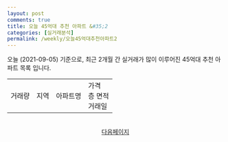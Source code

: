 ```yaml
---
layout: post
comments: true
title: 오늘 45억대 추천 아파트 &#35;2
categories: [실거래분석]
permalink: /weekly/오늘45억대추천아파트2
---
```


오늘 (2021-09-05) 기준으로, 최근 2개월 간 실거래가 많이 이루어진 45억대 추천 아파트 목록 입니다.

<table class="sortable">
  <tr>
    <td>거래량</td>
    <td>지역</td>
    <td>아파트명</td>
    <td>가격<br>층 면적<br>거래일</td>
  </tr>

  <tr>
      <script async src="https://pagead2.googlesyndication.com/pagead/js/adsbygoogle.js?client=ca-pub-3485438051770037"
          crossorigin="anonymous"></script>
      <ins class="adsbygoogle"
          style="display:block"
          data-ad-format="fluid"
          data-ad-layout-key="-fb+5w+4e-db+86"
          data-ad-client="ca-pub-3485438051770037"
          data-ad-slot="1827090281"></ins>
      <script>
          (adsbygoogle = window.adsbygoogle || []).push({});
      </script>
  </tr>
    
</table>

<br>
<center><a href="/weekly/오늘45억대추천아파트3">다음페이지</a></center>
<br><br>
